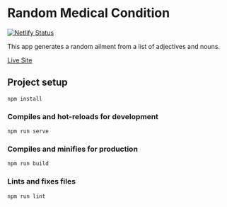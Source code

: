 # Random Medical Condition

[![Netlify Status](https://api.netlify.com/api/v1/badges/fa70c93d-a1c3-437d-9c21-0c881470d5df/deploy-status)](https://app.netlify.com/sites/peaceful-borg-835127/deploys)

This app generates a random ailment from a list of adjectives and nouns.

[Live Site](https://peaceful-borg-835127.netlify.app/#/)

## Project setup

```
npm install
```

### Compiles and hot-reloads for development

```
npm run serve
```

### Compiles and minifies for production

```
npm run build
```

### Lints and fixes files

```
npm run lint
```
